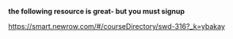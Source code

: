**the following resource is great- but you must signup**

<https://smart.newrow.com/#/courseDirectory/swd-316?_k=ybakay>
